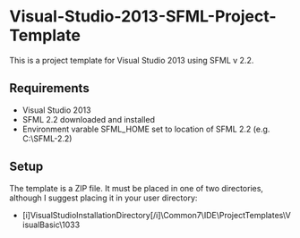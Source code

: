 # Visual-Studio-2013-SFML-Project-Template
This is a project template for Visual Studio 2013 using SFML v 2.2. 

## Requirements
* Visual Studio 2013
* SFML 2.2 downloaded and installed
* Environment varable SFML_HOME set to location of SFML 2.2 (e.g. C:\SFML-2.2)

## Setup
The template is a ZIP file.  It must be placed in one of two directories, although I suggest placing it in your user directory:
 * [i]VisualStudioInstallationDirectory[/i]\Common7\IDE\ProjectTemplates\VisualBasic\1033
